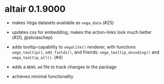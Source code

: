 # altair 0.1.9000

* makes Vega datasets available as `vega_data` (#25)

* updates css for embedding, makes the action-links look much better (#20, @aliciaschep)

* adds tooltip-capability to `vegalite()` renderer, with functions `vega_tooltip()`, `add_fields()`, and friends: `vega_tooltip_encoding()` and `vega_tooltip_all()`. (#4) 
 
* adds a `NEWS.md` file to track changes to the package

* achieves minimal functionality

